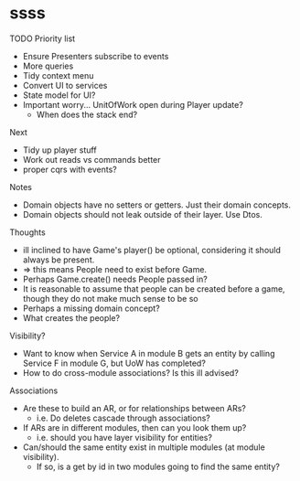 ssss
====

TODO Priority list
* Ensure Presenters subscribe to events
* More queries
* Tidy context menu
* Convert UI to services
* State model for UI?
* Important worry... UnitOfWork open during Player update?
  * When does the stack end?

Next
* Tidy up player stuff
* Work out reads vs commands better
* proper cqrs with events?

Notes
* Domain objects have no setters or getters. Just their domain concepts.
* Domain objects should not leak outside of their layer. Use Dtos.

Thoughts
* ill inclined to have Game's player() be optional, considering it should always be present.
* => this means People need to exist before Game.
* Perhaps Game.create() needs People passed in?
* It is reasonable to assume that people can be created before a game, though they do not make much sense to be so
* Perhaps a missing domain concept?
* What creates the people?

Visibility?
* Want to know when Service A in module B gets an entity by calling Service F in module G, but UoW has completed?
* How to do cross-module associations? Is this ill advised?

Associations
* Are these to build an AR, or for relationships between ARs?
  * i.e. Do deletes cascade through associations?
* If ARs are in different modules, then can you look them up?
  * i.e. should you have layer visibility for entities?
* Can/should the same entity exist in multiple modules (at module visibility).
  * If so, is a get by id in two modules going to find the same entity?
